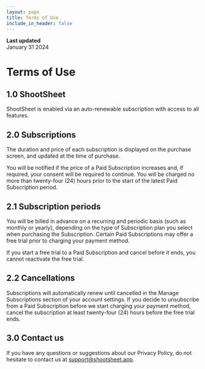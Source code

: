 ```yaml
---
layout: page
title: Terms of Use
include_in_header: false
---
```


**Last updated**  
January 31 2024

# Terms of Use

## 1.0 ShootSheet
ShootSheet is enabled via an auto-renewable subscription with access to all features.

## 2.0 Subscriptions
The duration and price of each subscription is displayed on the purchase screen, and updated at the time of purchase.

You will be notified if the price of a Paid Subscription increases and, if required, your consent will be required to continue. You will be charged no more than twenty-four (24) hours prior to the start of the latest Paid Subscription period.

## 2.1 Subscription periods
You will be billed in advance on a recurring and periodic basis (such as monthly or yearly), depending on the type of Subscription plan you select when purchasing the Subscription.
Certain Paid Subscriptions may offer a free trial prior to charging your payment method.

If you start a free trial to a Paid Subscription and cancel before it ends, you cannot reactivate the free trial.

## 2.2 Cancellations
Subscriptions will automatically renew until cancelled in the Manage Subscriptions section of your account settings. If you decide to unsubscribe from a Paid Subscription before we start charging your payment method, cancel the subscription at least twenty-four (24) hours before the free trial ends.



## 3.0 Contact us
If you have any questions or suggestions about our Privacy Policy, do not hesitate to contact us at [support@shootsheet.app](mailto:support@shootsheet.app). 
